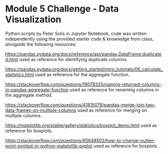 # Module 5 Challenge - Data Visualization

Python scripts by Peter Solis in Jupyter Notebook, code was written independently using the provided starter code & knowledge from class, alongside the following resources:

https://pandas.pydata.org/docs/reference/api/pandas.DataFrame.duplicated.html used as reference for identifying duplicate columns.

https://pandas.pydata.org/docs/getting_started/intro_tutorials/06_calculate_statistics.html used as reference for the aggregate function.

https://stackoverflow.com/questions/19078325/naming-returned-columns-in-pandas-aggregate-function used as reference for renaming columns in the aggregate method.

https://stackoverflow.com/questions/41815079/pandas-merge-join-two-data-frames-on-multiple-columns used as reference for merging on multiple columns.

https://matplotlib.org/stable/gallery/statistics/boxplot_demo.html used as reference for boxplots.

https://stackoverflow.com/questions/65648502/how-to-change-outlier-point-symbol-in-python-matplotlib-pyplot used as reference for boxplots.